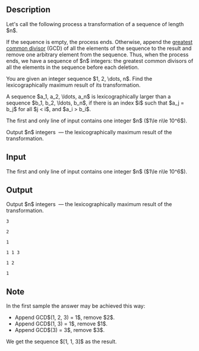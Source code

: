 ## Description

<div><p>Let's call the following process a transformation of a sequence of length $n$.</p><p>If the sequence is empty, the process ends. Otherwise, append the <a href="https://en.wikipedia.org/wiki/Greatest_common_divisor">greatest common divisor</a> (GCD) of all the elements of the sequence to the result and remove one arbitrary element from the sequence. Thus, when the process ends, we have a sequence of $n$ integers: the greatest common divisors of all the elements in the sequence before each deletion.</p><p>You are given an integer sequence $1, 2, \dots, n$. Find the lexicographically maximum result of its transformation.</p><p>A sequence $a_1, a_2, \ldots, a_n$ is lexicographically larger than a sequence $b_1, b_2, \ldots, b_n$, if there is an index $i$ such that $a_j = b_j$ for all $j &lt; i$, and $a_i &gt; b_i$.</p></div><div class="input-specification"><p>The first and only line of input contains one integer $n$ ($1\le n\le 10^6$).</p></div><div class="output-specification"><p>Output $n$ integers &nbsp;— the lexicographically maximum result of the transformation.</p></div>

## Input

<p>The first and only line of input contains one integer $n$ ($1\le n\le 10^6$).</p>

## Output

<p>Output $n$ integers &nbsp;— the lexicographically maximum result of the transformation.</p>





```input1
3

```




```input2
2

```




```input3
1

```




```output1
1 1 3
```




```output2
1 2
```




```output3
1
```



## Note

<p>In the first sample the answer may be achieved this way:</p><ul> <li> Append GCD$(1, 2, 3) = 1$, remove $2$. </li><li> Append GCD$(1, 3) = 1$, remove $1$. </li><li> Append GCD$(3) = 3$, remove $3$. </li></ul><p>We get the sequence $[1, 1, 3]$ as the result.</p>
